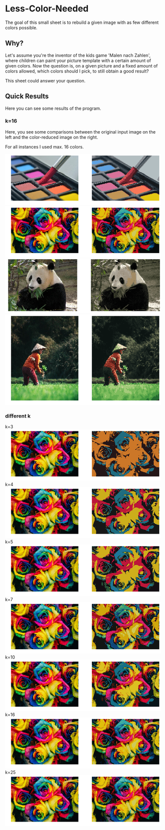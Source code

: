 # Less-Color-Needed

The goal of this small sheet is to rebuild a given image with as few different colors possible.

## Why?
Let's assume you're the inventor of the kids game 'Malen nach Zahlen', where children can paint your picture template with a certain amount of given colors.
Now the question is, on a given picture and a fixed amount of colors allowed, which colors should I pick, to still obtain a good result?

This sheet could answer your question.


## Quick Results
Here you can see some results of the program.  

### k=16
Here, you see some comparisons between the original input image on the left and the color-reduced image on the right. 

For all instances I used max. 16 colors.

![alt text](https://github.com/baurls/Less-Color-Needed/blob/master/Results/brush-k16.png "brush")
![alt text](https://github.com/baurls/Less-Color-Needed/blob/master/Results/flowers-k16.png "flowers")
![alt text](https://github.com/baurls/Less-Color-Needed/blob/master/Results/panda-k16.png "panda")
![alt text](https://github.com/baurls/Less-Color-Needed/blob/master/Results/vietnam-k16.png "panda")


### different k
k=3
![alt text](https://github.com/baurls/Less-Color-Needed/blob/master/Results/flowers-k3.png "k3")
k=4
![alt text](https://github.com/baurls/Less-Color-Needed/blob/master/Results/flowers-k4.png "k4")
k=5
![alt text](https://github.com/baurls/Less-Color-Needed/blob/master/Results/flowers-k5.png "k5")
k=7
![alt text](https://github.com/baurls/Less-Color-Needed/blob/master/Results/flowers-k7.png "k7")
k=10
![alt text](https://github.com/baurls/Less-Color-Needed/blob/master/Results/flowers-k10.png "k10")
k=16
![alt text](https://github.com/baurls/Less-Color-Needed/blob/master/Results/flowers-k16.png "k16")
k=25
![alt text](https://github.com/baurls/Less-Color-Needed/blob/master/Results/flowers-k25.png "k25")
